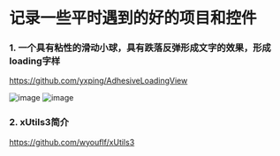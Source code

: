 # 记录一些平时遇到的好的项目和控件

### 1. 一个具有粘性的滑动小球，具有跌落反弹形成文字的效果，形成loading字样
https://github.com/yxping/AdhesiveLoadingView

![image](https://raw.githubusercontent.com/yxping/AdhesiveLoadingView/master/half1.gif) ![image](https://raw.githubusercontent.com/yxping/AdhesiveLoadingView/master/half2.gif)

### 2. xUtils3简介
https://github.com/wyouflf/xUtils3
